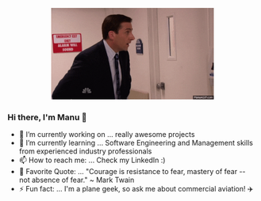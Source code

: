 
<p align="center">
  <img src="https://github.com/manu-p-1/manu-p-1/blob/master/static/images/giphy.gif" alt="Michael Scott Gif" width="65%"/>
  <!-- Original Source: https://media.giphy.com/media/xMGh0bajSyNdC/giphy.gif -->
</p>

### Hi there, I'm Manu 👋

- 🔭 I’m currently working on ... really awesome projects
- 🌱 I’m currently learning ... Software Engineering and Management skills from experienced industry professionals
- 📫 How to reach me: ... Check my LinkedIn :)
- 💬 Favorite Quote: ... "Courage is resistance to fear, mastery of fear -- not absence of fear." ~ Mark Twain
- ⚡ Fun fact: ... I'm a plane geek, so ask me about commercial aviation! ✈️

